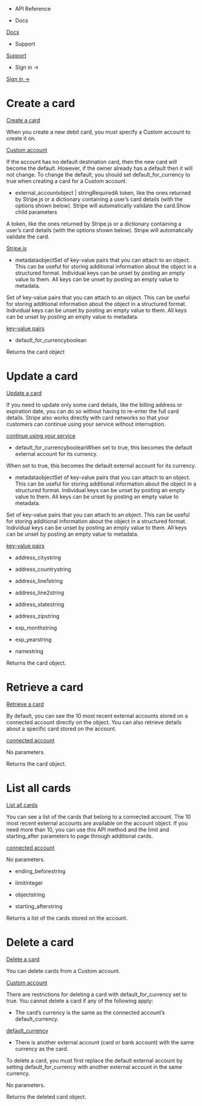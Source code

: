 - API Reference

- Docs

[Docs](/)

- Support

[Support](https://support.stripe.com)

- Sign in →

[Sign in →](https://dashboard.stripe.com/login)

# Create a card

[Create a card](/api/external_account_cards/create)

When you create a new debit card, you must specify a Custom account to create it on.

[Custom account](/connect/managed-accounts)

If the account has no default destination card, then the new card will become the default. However, if the owner already has a default then it will not change. To change the default, you should set default_for_currency to true when creating a card for a Custom account.

- external_accountobject | stringRequiredA token, like the ones returned by Stripe.js or a dictionary containing a user’s card details (with the options shown below). Stripe will automatically validate the card.Show child parameters

A token, like the ones returned by Stripe.js or a dictionary containing a user’s card details (with the options shown below). Stripe will automatically validate the card.

[Stripe.js](/js)

- metadataobjectSet of key-value pairs that you can attach to an object. This can be useful for storing additional information about the object in a structured format. Individual keys can be unset by posting an empty value to them. All keys can be unset by posting an empty value to metadata.

Set of key-value pairs that you can attach to an object. This can be useful for storing additional information about the object in a structured format. Individual keys can be unset by posting an empty value to them. All keys can be unset by posting an empty value to metadata.

[key-value pairs](/api/metadata)

- default_for_currencyboolean

Returns the card object

# Update a card

[Update a card](/api/external_account_cards/update)

If you need to update only some card details, like the billing address or expiration date, you can do so without having to re-enter the full card details. Stripe also works directly with card networks so that your customers can continue using your service without interruption.

[continue using your service](https://stripe.com/docs/saving-cards#automatic-card-updates)

- default_for_currencybooleanWhen set to true, this becomes the default external account for its currency.

When set to true, this becomes the default external account for its currency.

- metadataobjectSet of key-value pairs that you can attach to an object. This can be useful for storing additional information about the object in a structured format. Individual keys can be unset by posting an empty value to them. All keys can be unset by posting an empty value to metadata.

Set of key-value pairs that you can attach to an object. This can be useful for storing additional information about the object in a structured format. Individual keys can be unset by posting an empty value to them. All keys can be unset by posting an empty value to metadata.

[key-value pairs](/api/metadata)

- address_citystring

- address_countrystring

- address_line1string

- address_line2string

- address_statestring

- address_zipstring

- exp_monthstring

- exp_yearstring

- namestring

Returns the card object.

# Retrieve a card

[Retrieve a card](/api/external_account_cards/retrieve)

By default, you can see the 10 most recent external accounts stored on a connected account directly on the object. You can also retrieve details about a specific card stored on the account.

[connected account](/connect/accounts)

No parameters.

Returns the card object.

# List all cards

[List all cards](/api/external_account_cards/list)

You can see a list of the cards that belong to a connected account. The 10 most recent external accounts are available on the account object. If you need more than 10, you can use this API method and the limit and starting_after parameters to page through additional cards.

[connected account](/connect/accounts)

No parameters.

- ending_beforestring

- limitinteger

- objectstring

- starting_afterstring

Returns a list of the cards stored on the account.

# Delete a card

[Delete a card](/api/external_account_cards/delete)

You can delete cards from a Custom account.

[Custom account](/connect/custom-accounts)

There are restrictions for deleting a card with default_for_currency set to true. You cannot delete a card if any of the following apply:

- The card’s currency is the same as the connected account’s default_currency.

[default_currency](/api/accounts/object#account_object-default_currency)

- There is another external account (card or bank account) with the same currency as the card.

To delete a card, you must first replace the default external account by setting default_for_currency with another external account in the same currency.

No parameters.

Returns the deleted card object.

